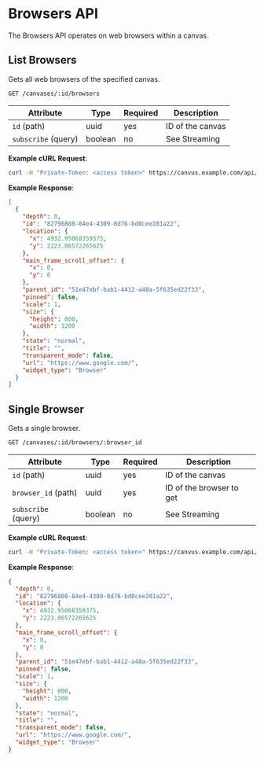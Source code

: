 # Browsers API

The Browsers API operates on web browsers within a canvas.

## List Browsers

Gets all web browsers of the specified canvas.

```bash
GET /canvases/:id/browsers
```

| Attribute          | Type    | Required | Description             |
|--------------------|---------|----------|-------------------------|
| `id` (path)        | uuid    | yes      | ID of the canvas         |
| `subscribe` (query) | boolean | no       | See Streaming            |

**Example cURL Request**:
```bash
curl -H "Private-Token: <access token>" https://canvus.example.com/api/v1/canvases/d098152c-8abf-4ebd-8a33-2fdf3ffe0214/browsers
```

**Example Response**:
```json
[
  {
    "depth": 0,
    "id": "82796808-84e4-4309-8d76-bd0cee281a22",
    "location": {
      "x": 4932.95068359375,
      "y": 2223.86572265625
    },
    "main_frame_scroll_offset": {
      "x": 0,
      "y": 0
    },
    "parent_id": "51e47ebf-bab1-4412-a48a-5f635ed22f33",
    "pinned": false,
    "scale": 1,
    "size": {
      "height": 800,
      "width": 1200
    },
    "state": "normal",
    "title": "",
    "transparent_mode": false,
    "url": "https://www.google.com/",
    "widget_type": "Browser"
  }
]
```

## Single Browser

Gets a single browser.

```bash
GET /canvases/:id/browsers/:browser_id
```

| Attribute           | Type    | Required | Description                  |
|---------------------|---------|----------|------------------------------|
| `id` (path)         | uuid    | yes      | ID of the canvas              |
| `browser_id` (path)  | uuid    | yes      | ID of the browser to get       |
| `subscribe` (query) | boolean | no       | See Streaming                 |

**Example cURL Request**:
```bash
curl -H "Private-Token: <access token>" https://canvus.example.com/api/v1/canvases/d098152c-8abf-4ebd-8a33-2fdf3ffe0214/browsers/82796808-84e4-4309-8d76-bd0cee281a22
```

**Example Response**:
```json
{
  "depth": 0,
  "id": "82796808-84e4-4309-8d76-bd0cee281a22",
  "location": {
    "x": 4932.95068359375,
    "y": 2223.86572265625
  },
  "main_frame_scroll_offset": {
    "x": 0,
    "y": 0
  },
  "parent_id": "51e47ebf-bab1-4412-a48a-5f635ed22f33",
  "pinned": false,
  "scale": 1,
  "size": {
    "height": 800,
    "width": 1200
  },
  "state": "normal",
  "title": "",
  "transparent_mode": false,
  "url": "https://www.google.com/",
  "widget_type": "Browser"
}
```
